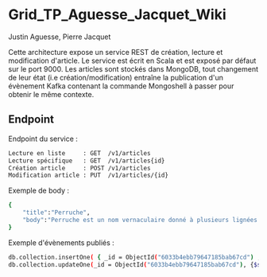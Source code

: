 # Grid_TP_Aguesse_Jacquet_Wiki
Justin Aguesse, Pierre Jacquet

Cette architecture expose un service REST de création, lecture et modification d'article. Le service est écrit en Scala et est exposé par défaut sur le port 9000.
Les articles sont stockés dans MongoDB, tout changement de leur état (i.e création/modification) entraîne la publication d'un évènement Kafka contenant la commande Mongoshell à passer pour obtenir le même contexte.

## Endpoint

Endpoint du service :
```bash
Lecture en liste     : GET  /v1/articles
Lecture spécifique   : GET  /v1/articles{id}
Création article     : POST /v1/articles
Modification article : PUT  /v1/articles/{id}
```

Exemple de body :
```bash
{
    "title":"Perruche",
    "body":"Perruche est un nom vernaculaire donné à plusieurs lignées d'oiseaux appartenant à l'Ordre des psittaciformes (en langue vernaculaire, perroquets)"
}
```

Exemple d'évènements publiés : 
```bash
db.collection.insertOne( { _id = ObjectId("6033b4ebb79647185bab67cd") ,title: "Tulipe", body: "Les tulipes forment un genre (Tulipa) de plantes herbacées de la famille des Liliacées"})
db.collection.updateOne(_id = ObjectId("6033b4ebb79647185bab67cd"), {$set: {"title": "Tulipes"}})
```
